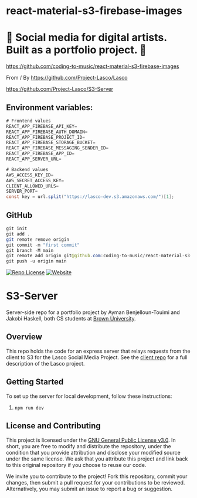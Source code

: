 # react-material-s3-firebase-images

# 🚀 Social media for digital artists. Built as a portfolio project. 🚀

https://github.com/coding-to-music/react-material-s3-firebase-images

From / By https://github.com/Project-Lasco/Lasco

https://github.com/Project-Lasco/S3-Server

## Environment variables:

```java
# Frontend values
REACT_APP_FIREBASE_API_KEY=
REACT_APP_FIREBASE_AUTH_DOMAIN=
REACT_APP_FIREBASE_PROJECT_ID=
REACT_APP_FIREBASE_STORAGE_BUCKET=
REACT_APP_FIREBASE_MESSAGING_SENDER_ID=
REACT_APP_FIREBASE_APP_ID=
REACT_APP_SERVER_URL=

# Backend values
AWS_ACCESS_KEY_ID=
AWS_SECRET_ACCESS_KEY=
CLIENT_ALLOWED_URLS=
SERVER_PORT=
const key = url.split("https://lasco-dev.s3.amazonaws.com/")[1];
```

## GitHub

```java
git init
git add .
git remote remove origin
git commit -m "first commit"
git branch -M main
git remote add origin git@github.com:coding-to-music/react-material-s3-firebase-images.git
git push -u origin main
```


[![Repo License](https://img.shields.io/badge/license-GPL--3.0-orange?style=plastic)](./LICENSE)
[![Website](https://img.shields.io/website?style=plastic&url=https%3A%2F%2Flascoapp.com%2F)](https://lascoapp.com/)

# S3-Server

Server-side repo for a portfolio project by Ayman Benjelloun-Touimi and Jakobi Haskell, both CS students at [Brown University](https://brown.edu).

## Overview

This repo holds the code for an express server that relays requests from the client to S3 for the Lasco Social Media Project. See the [client repo](https:/github.com/Project-Lascaux/Lascaux) for a full description of the Lasco project. 

## Getting Started

To set up the server for local development, follow these instructions:
1. `npm run dev`

## License and Contributing

This project is licensed under the [GNU General Public License v3.0](https://www.gnu.org/licenses/gpl-3.0.en.html). In short, you are free to modify and distribute the repository, under the condition that you provide attribution and disclose your modified source under the same license. We ask that you attribute this project and link back to this original repository if you choose to reuse our code.

We invite you to contribute to the project! Fork this repository, commit your changes, then submit a pull request for your contributions to be reviewed. Alternatively, you may submit an issue to report a bug or suggestion.
